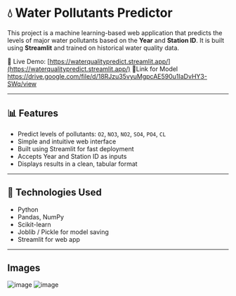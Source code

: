 # 💧 Water Pollutants Predictor

This project is a machine learning-based web application that predicts the levels of major water pollutants based on the **Year** and **Station ID**. It is built using **Streamlit** and trained on historical water quality data.

🔗 Live Demo: [https://waterqualitypredict.streamlit.app/](https://waterqualitypredict.streamlit.app/)
🔗Link for Model <a>https://drive.google.com/file/d/18RJzu35vyuMgpcAE590u1IaDvHY3-SWq/view</a>

---

## 📊 Features

- Predict levels of pollutants: `O2`, `NO3`, `NO2`, `SO4`, `PO4`, `CL`
- Simple and intuitive web interface
- Built using Streamlit for fast deployment
- Accepts Year and Station ID as inputs
- Displays results in a clean, tabular format

---

## 🧠 Technologies Used

- Python
- Pandas, NumPy
- Scikit-learn
- Joblib / Pickle for model saving
- Streamlit for web app

---
## Images

![image](https://github.com/user-attachments/assets/acce4e25-f8d4-4cba-ba0e-612c6e987474)
![image](https://github.com/user-attachments/assets/6fb76aa6-06eb-4851-b285-fb3c5fdb8920)








